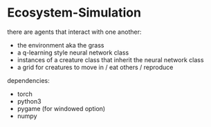 # Ecosystem-Simulation

there are agents that interact with one another:

- the environment aka the grass
- a q-learning style neural network class
- instances of a creature class that inherit the neural network class
- a grid for creatures to move in / eat others / reproduce

dependencies:

- torch
- python3
- pygame (for windowed option)
- numpy
